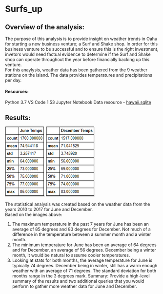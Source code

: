 # Surfs_up

## Overview of the analysis: <br>
The purpose of this analysis is to provide insight on weather trends in Oahu for starting a new business venture; a Surf and Shake shop.  In order for this business venture to be successful and to ensure this is the right investment, invetors would need factual evidence to determine if the Surf and Shake shop can operate throughout the year before financially backing up this venture. <br>
For this anaylysis, weather data has been gathered from the 9 weather stations on the island.  The data provides temperatures and precipitations per day.<br>

#### Resources: <br>

Python 3.7
VS Code 1.53
Jupyter Notebook
Data resource - [hawaii.sqlite](https://github.com/taranahassan/Surfs_up/blob/main/hawaii.sqlite)


## Results: <br>
![June_temps.png](https://github.com/taranahassan/Surfs_up/blob/main/Resources/June_temps.png?raw=true)
![Dec_temps.png](https://github.com/taranahassan/Surfs_up/blob/main/Resources/Dec_temps.png?raw=true)

The statistical analysis was created based on the weather data from the years 2010 to 2017 for June and December. <br>
Based on the images above:<br>
  1.  The maximum temperature in the past 7 years for June has been an average of 85 degrees and 83 degrees for December.  Not much of a difference in the temperature between a summer month and a winter month. <br>
  2.  The minimum temperature for June has been an average of 64 degrees and for December, an average of 56 degrees.  December being a winter month, it would be natural to assume cooler temperatures. <br>
  3.  Looking at stats for both months, the average temperature for June is typically 74 degrees.  December being in winter, still has a warm enough weather with an average of 71 degrees.  The standard deviation for both months range in the 3 degrees mark.
Summary: Provide a high-level summary of the results and two additional queries that you would perform to gather more weather data for June and December.
